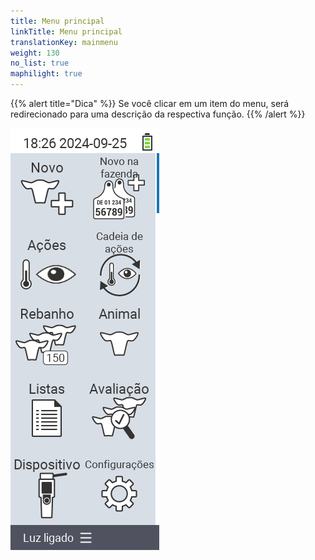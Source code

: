 ```yaml
---
title: Menu principal
linkTitle: Menu principal
translationKey: mainmenu
weight: 130
no_list: true
maphilight: true
---
```

{{% alert title="Dica" %}}
Se você clicar em um item do menu, será redirecionado para uma descrição da respectiva função.
{{% /alert %}}

<img src="mainmenu.png" alt="Menu principal do VitalControl" title="Menu principal" usemap="#workmap" class="maphilight" />

<map name="workmap">
  <area shape="rect" coords="3,40,116,160" alt="Novo" title="Criar novos animais&#10;Clique do mouse: abrir documentação" href="/pt/docs/new/">
  <area shape="rect" coords="3,160,116,280" alt="Ações" title="Ações em animais&#10;Clique do mouse: abrir documentação" href="/pt/docs/actions/">
  <area shape="rect" coords="3,280,116,400" alt="Rebanho" title="Menu do rebanho&#10;Clique do mouse: abrir documentação" href="/pt/docs/herd/">
  <area shape="rect" coords="3,400,116,520" alt="Listas" title="Listas de animais&#10;Clique do mouse: abrir documentação" href="/pt/docs/lists/">
  <area shape="rect" coords="3,520,116,634" alt="Dispositivo" title="Dispositivo&#10;Clique do mouse: abrir documentação" href="/pt/docs/device/">

  <area shape="rect" coords="116,40,230,160" alt="Novo na fazenda" title="Acesso de animais&#10;Clique do mouse: abrir documentação" href="/pt/docs/new-on-farm/">
  <area shape="rect" coords="116,160,230,280" alt="Cadeia de ações" title="Cadeia de ações&#10;Clique do mouse: abrir documentação" href="/pt/docs/chain-of-actions/">
  <area shape="rect" coords="116,280,230,400" alt="Animal" title="Animal&#10;Clique do mouse: abrir documentação" href="/pt/docs/animal/">
  <area shape="rect" coords="116,400,230,520" alt="Avaliação" title="Avaliação&#10;Clique do mouse: abrir documentação" href="/pt/docs/evaluation/">
  <area shape="rect" coords="116,520,230,634" alt="Configurações" title="Configurações&#10;Clique do mouse: abrir documentação" href="/pt/docs/settings/">
</map>
